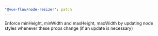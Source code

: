 ```yaml
---
"@vue-flow/node-resizer": patch
---
```


Enforce minHeight, minWidth and maxHeight, maxWidth by updating node styles whenever these props change (if an update is necessary)
